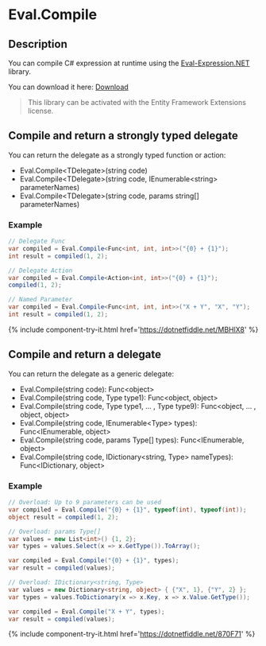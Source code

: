# Eval.Compile

## Description
You can compile C# expression at runtime using the [Eval-Expression.NET](http://eval-expression.net/) library.

You can download it here: [Download](http://eval-expression.net/download)

> This library can be activated with the Entity Framework Extensions license.

## Compile and return a strongly typed delegate
You can return the delegate as a strongly typed function or action:

- Eval.Compile&lt;TDelegate&gt;(string code)
- Eval.Compile&lt;TDelegate&gt;(string code, IEnumerable&lt;string&gt; parameterNames)
- Eval.Compile&lt;TDelegate&gt;(string code, params string[] parameterNames)

### Example
```csharp
// Delegate Func
var compiled = Eval.Compile<Func<int, int, int>>("{0} + {1}");
int result = compiled(1, 2);

// Delegate Action
var compiled = Eval.Compile<Action<int, int>>("{0} + {1}");
compiled(1, 2);

// Named Parameter
var compiled = Eval.Compile<Func<int, int, int>>("X + Y", "X", "Y");
int result = compiled(1, 2);
```
{% include component-try-it.html href='https://dotnetfiddle.net/MBHlX8' %}

## Compile and return a delegate
You can return the delegate as a generic delegate:

- Eval.Compile(string code): Func&lt;object&gt;
- Eval.Compile(string code, Type type1): Func&lt;object, object&gt;
- Eval.Compile(string code, Type type1, ... , Type type9): Func&lt;object, ... , object, object&gt;
- Eval.Compile(string code, IEnumerable&lt;Type&gt; types): Func&lt;IEnumerable, object&gt;
- Eval.Compile(string code, params Type[] types): Func&lt;IEnumerable, object&gt;
- Eval.Compile(string code, IDictionary&lt;string, Type&gt; nameTypes): Func&lt;IDictionary, object&gt;

### Example
```csharp
// Overload: Up to 9 parameters can be used
var compiled = Eval.Compile("{0} + {1}", typeof(int), typeof(int));
object result = compiled(1, 2);

// Overload: params Type[]
var values = new List<int>() {1, 2};
var types = values.Select(x => x.GetType()).ToArray();

var compiled = Eval.Compile("{0} + {1}", types);
var result = compiled(values);

// Overload: IDictionary<string, Type>
var values = new Dictionary<string, object> { {"X", 1}, {"Y", 2} };
var types = values.ToDictionary(x => x.Key, x => x.Value.GetType());

var compiled = Eval.Compile("X + Y", types);
var result = compiled(values);
```
{% include component-try-it.html href='https://dotnetfiddle.net/870F71' %}



